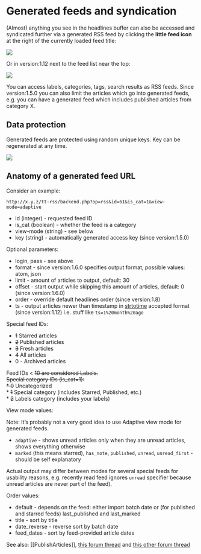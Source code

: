 Generated feeds and syndication
===============================

(Almost) anything you see in the headlines buffer can also be accessed
and syndicated further via a generated RSS feed by clicking the **little
feed icon** at the right of the currently loaded feed title:

![](/images/syndicated_feed_icon.png)

Or in version:1.12 next to the feed list near the top:

![](/images/redmine/112_feed_icon.png)

You can access labels, categories, tags, search results as RSS feeds.
Since version:1.5.0 you can also limit the articles which go into
generated feeds, e.g. you can have a generated feed which includes
published articles from category X.

Data protection
---------------

Generated feeds are protected using random unique keys. Key can be
regenerated at any time.

![](/images/gen_feed_dialog.png)

Anatomy of a generated feed URL
-------------------------------

Consider an example:

    http://x.y.z/tt-rss/backend.php?op=rss&id=61&is_cat=1&view-mode=adaptive

-   id (integer) - requested feed ID
-   is\_cat (boolean) - whether the feed is a category
-   view-mode (string) - see below
-   key (string) - automatically generated access key (since
    version:1.5.0)

Optional parameters:

-   login, pass - see above
-   format - since version:1.6.0 specifies output format, possible
    values: atom, json
-   limit - amount of articles to output, default: 30
-   offset - start output while skipping this amount of articles,
    default: 0 (since version:1.6.0)
-   order - override default headlines order (since version:1.8)
-   ts - output articles newer than timestamp in
    [strtotime](http://www.php.net/manual/en/function.strtotime.php)
    accepted format (since version:1.12) i.e. stuff like
    <code>ts=1%20month%20ago</code>

Special feed IDs:

-   ~~1~~ Starred articles
-   ~~2~~ Published articles
-   ~~3~~ Fresh articles
-   ~~4~~ All articles
-   0 - Archived articles

Feed IDs \< ~~10 are considered Labels.
\
Special category IDs (is\_cat=1):
\
\* 0~~ Uncategorized\
\* ~~1~~ Special category (includes Starred, Published, etc.)\
\* ~~2~~ Labels category (includes your labels)

View mode values:

Note: It’s probably not a very good idea to use Adaptive view mode for
generated feeds.

-   <code>adaptive</code> - shows unread articles only when they are
    unread articles, shows everything otherwise
-   <code>marked</code> (this means starred), <code>has\_note</code>,
    <code>published</code>, <code>unread</code>,
    <code>unread\_first</code> - should be self explanatory

Actual output may differ between modes for several special feeds for
usability reasons, e.g. recently read feed ignores <code>unread</code>
specifier because unread articles are never part of the feed).

Order values:

-   default - depends on the feed: either import batch date or (for
    published and starred feeds) last\_published and last\_marked
-   title - sort by title
-   date\_reverse - reverse sort by batch date
-   feed\_dates - sort by feed-provided article dates

See also: [[PublishArticles]], [this forum
thread](http://tt-rss.org/forum/viewtopic.php?f=1&t=446&p=3015#p3015)
and [this other forum
thread](http://tt-rss.org/forum/viewtopic.php?f=8&t=354)
